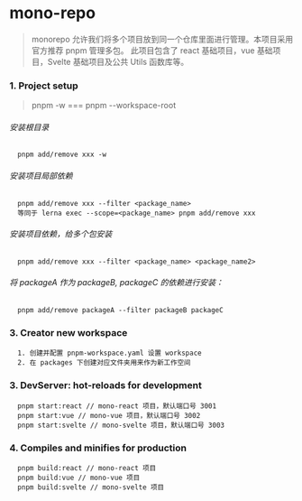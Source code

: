 <!--
 * @Author: Monologue
 * @Date: 2023-03-13 19:05:32
 * @LastEditTime: 2023-07-31 12:32:53
 * @LastEditors: Monologue
 * @Description: mono 项目
-->

# mono-repo
> monorepo 允许我们将多个项目放到同一个仓库里面进行管理。本项目采用官方推荐 pnpm 管理多包。
> 此项目包含了 react 基础项目，vue 基础项目，Svelte 基础项目及公共 Utils 函数库等。

### 1. Project setup
> pnpm -w === pnpm --workspace-root
###### 安装根目录
```
  pnpm add/remove xxx -w
```
###### 安装项目局部依赖
```
  pnpm add/remove xxx --filter <package_name>
  等同于 lerna exec --scope=<package_name> pnpm add/remove xxx
```
###### 安装项目依赖，给多个包安装
```
  pnpm add/remove xxx --filter <package_name> <package_name2>
```
###### 将 packageA 作为 packageB, packageC 的依赖进行安装：
```
  pnpm add/remove packageA --filter packageB packageC
```


### 3. Creator new workspace
```
  1. 创建并配置 pnpm-workspace.yaml 设置 workspace
  2. 在 packages 下创建对应文件夹用来作为新工作空间
```


### 3. DevServer: hot-reloads for development

```
  pnpm start:react // mono-react 项目，默认端口号 3001
  pnpm start:vue // mono-vue 项目，默认端口号 3002
  pnpm start:svelte // mono-svelte 项目，默认端口号 3003
```


### 4. Compiles and minifies for production

```
  pnpm build:react // mono-react 项目
  pnpm build:vue // mono-vue 项目
  pnpm build:svelte // mono-svelte 项目
```
